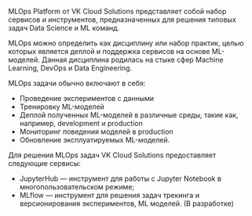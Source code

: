 MLOps Platform от VK Cloud Solutions представляет собой набор сервисов и инструментов, предназначенных для решения типовых задач Data Science и ML команд.

MLOps можно определить как дисциплину или набор практик, целью которых является деплой и поддержка сервисов на основе ML-моделей. Данная дисциплина родилась на стыке сфер Machine Learning, DevOps и Data Engineering.

MLOps задачи обычно включают в себя:

- Проведение экспериментов с данными
- Тренировку ML-моделей
- Деплой полученных ML-моделей в различные среды, такие как, например, development и production
- Мониторинг поведения моделей в production
- Обновление эксплуатируемых ML-моделей.

Для решения MLOps задач VK Cloud Solutions предоставляет следующие сервисы:

- JupyterHub — инструмент для работы с Jupyter Notebook в многопользовательском режиме;
- MLflow — инструмент для решения задач трекинга и версионирования экспериментов, ML моделей. (В разработке)
